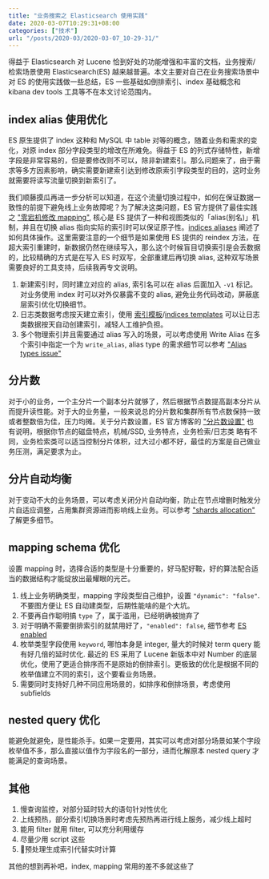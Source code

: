 ```yaml
---
title: "业务搜索之 Elasticsearch 使用实践"
date: 2020-03-07T10:29:31+08:00
categories: ["技术"]
url: "/posts/2020-03/2020-03-07_10-29-31/"
---
```


得益于 Elasticsearch 对 Lucene 恰到好处的功能增强和丰富的文档，业务搜索/检索场景使用 Elasticsearch(ES) 越来越普遍。本文主要对自己在业务搜索场景中对 ES 的使用实践做一些总结，ES 一些基础如倒排索引、index 基础概念和 kibana dev tools 工具等不在本文讨论范围内。

## index alias 使用优化

ES 原生提供了 index 这种和 MySQL 中 table 对等的概念，随着业务和需求的变化，对原 index 部分字段类型的增改在所难免。得益于 ES 的列式存储特性，新增字段是非常容易的，但是要修改则不可以，除非新建索引。那么问题来了，由于需求等多方因素影响，确实需要新建索引达到修改原索引字段类型的目的，这时业务就需要将读写流量切换到新索引了。

我们顺藤摸瓜再进一步分析可以知道，在这个流量切换过程中，如何在保证数据一致性的前提下避免线上业务故障呢？为了解决这类问题，ES 官方提供了最佳实践之 ["零宕机修改 mapping"](https://www.elastic.co/cn/blog/changing-mapping-with-zero-downtime "零宕机修改 mapping"), 核心是 ES 提供了一种和视图类似的「alias(别名)」机制，并且在切换 alias 指向实际的索引时可以保证原子性。[indices aliases](https://www.elastic.co/guide/en/elasticsearch/reference/7.1/indices-aliases.html "indices aliases") 阐述了如何具体操作。这里需要注意的一个细节是如果使用 ES 提供的 reindex 方法，在超大索引重建时，新数据仍然在继续写入，那么这个时候盲目切换索引是会丢数据的，比较精确的方式是在写入 ES 时双写，全部重建后再切换 alias, 这种双写场景需要良好的工具支持，后续我再专文说明。

1. 新建索引时，同时建立对应的 alias, 索引名可以在 alias 后面加入 `-v1` 标记。对业务使用 index 时可以对外仅暴露不变的 alias, 避免业务代码改动，屏蔽底层索引优化切换细节。
2. 日志类数据考虑按天建立索引，使用 [索引模板](https://www.elastic.co/guide/cn/elasticsearch/guide/current/index-templates.html "索引模板")/[indices templates](https://www.elastic.co/guide/en/elasticsearch/reference/7.1/indices-templates.html "indices templates") 可以让日志类数据按天自动创建索引，减轻人工维护负担。
3. 多个物理索引并且需要通过 alias 写入的场景，可以考虑使用 Write Alias 在多个索引中指定一个为 `write_alias`, alias type 的需求细节可以参考 ["Alias types issue"](https://github.com/elastic/elasticsearch/issues/30061 "Alias types issue")

## 分片数

对于小的业务，一个主分片一个副本分片就够了，然后根据节点数提高副本分片从而提升读性能。对于大的业务量，一般来说总的分片数和集群所有节点数保持一致或者整数倍为佳，压力均摊。关于分片数设置，ES 官方博客的 ["分片数设置"](https://www.elastic.co/cn/blog/how-many-shards-should-i-have-in-my-elasticsearch-cluster "分片数设置") 也有说明，根据你节点的磁盘特点，机械/SSD, 业务特点，业务检索/日志类 略有不同，业务检索类可以适当控制分片体积，过大过小都不好，最佳的方案是自己做业务压测，满足要求为止。

## 分片自动均衡

对于变动不大的业务场景，可以考虑关闭分片自动均衡，防止在节点增删时触发分片自适应调整，占用集群资源进而影响线上业务。可以参考 ["shards allocation"](https://www.elastic.co/guide/en/elasticsearch/reference/current/shards-allocation.html "shards allocation") 了解更多细节。

## mapping schema 优化

设置 mapping 时，选择合适的类型是十分重要的，好马配好鞍，好的算法配合适当的数据结构才能绽放出最耀眼的光芒。

1. 线上业务明确类型，mapping 字段类型自己维护，设置 `"dynamic": "false"`. 不要图方便让 ES 自动建类型，后期性能啥的是个大坑。
2. 不要再自作聪明搞 `type` 了，属于滥用，已经明确被抛弃了
3. 对于明确不需要倒排索引的就禁用好了，`"enabled": false`, 细节参考 [ES enabled](https://www.elastic.co/guide/en/elasticsearch/reference/7.1/enabled.html#enabled "ES enabled")
4. 枚举类型字段使用 `keyword`, 哪怕本身是 integer, 量大的时候对 term query 能有好几倍的延时优化. 最近的 ES 采用了 Lucene 新版本中对 Number 的底层优化，使用了更适合排序而不是原始的倒排索引。更极致的优化是根据不同的枚举值建立不同的索引，这个要看业务场景。
5. 需要同时支持好几种不同应用场景的，如排序和倒排场景，考虑使用 subfields

## nested query 优化

能避免就避免，是性能杀手。如果一定要用，其实可以考虑对部分场景如某个字段枚举值不多，那么直接以值作为字段名的一部分，进而化解原本 nested query 才能满足的查询场景。

## 其他

1. 慢查询监控，对部分延时较大的语句针对性优化
2. 上线预热，部分索引切换场景时考虑先预热再进行线上服务，减少线上超时
3. 能用 filter 就用 filter, 可以充分利用缓存
4. 尽量少用 script 这些
5. 预处理生成索引代替实时计算

其他的想到再补吧，index, mapping 常用的差不多就这些了